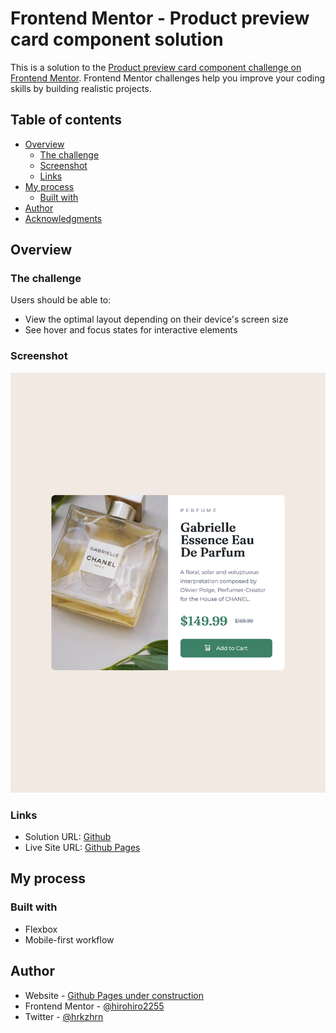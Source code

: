 # Frontend Mentor - Product preview card component solution

This is a solution to the [Product preview card component challenge on Frontend Mentor](https://www.frontendmentor.io/challenges/product-preview-card-component-GO7UmttRfa). Frontend Mentor challenges help you improve your coding skills by building realistic projects.

## Table of contents

- [Overview](#overview)
  - [The challenge](#the-challenge)
  - [Screenshot](#screenshot)
  - [Links](#links)
- [My process](#my-process)
  - [Built with](#built-with)
- [Author](#author)
- [Acknowledgments](#acknowledgments)

## Overview

### The challenge

Users should be able to:

- View the optimal layout depending on their device's screen size
- See hover and focus states for interactive elements

### Screenshot

![Screenshot for Desktop](./preview-card-component-screenshot.png)

### Links

- Solution URL: [Github](https://github.com/hirohiro2255/hirohiro2255.github.io/tree/master/frontendmentor/newbie/product-preview-card-component)
- Live Site URL: [Github Pages](https://hirohiro2255.github.io/frontendmentor/newbie/product-preview-card-component/index.html)

## My process

### Built with

- Flexbox
- Mobile-first workflow

## Author

- Website - [Github Pages under construction](https://hirohiro2255.github.io/)
- Frontend Mentor - [@hirohiro2255](https://www.frontendmentor.io/profile/hirohiro2255)
- Twitter - [@hrkzhrn](https://www.twitter.com/hrkzhrn)
